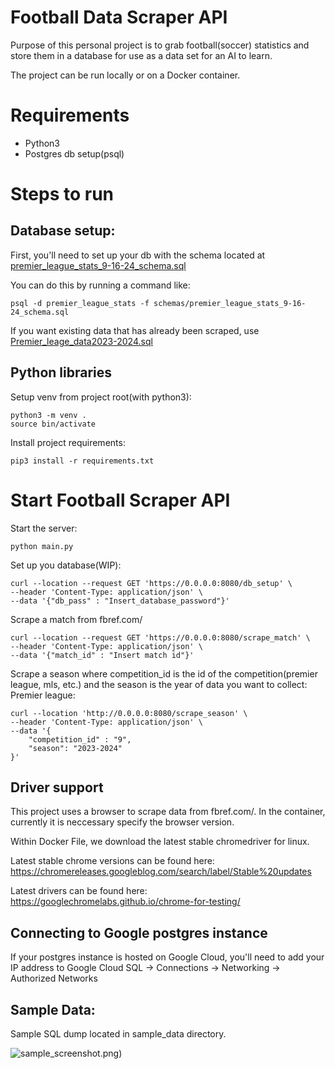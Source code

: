 # Football Data Scraper API

Purpose of this personal project is to grab football(soccer) statistics and store them in a database for use as a data set for an AI to learn.

The project can be run locally or on a Docker container.

# Requirements

- Python3
- Postgres db setup(psql)

# Steps to run

## Database setup:

First, you'll need to set up your db with the schema located at [premier_league_stats_9-16-24_schema.sql](schemas%2Fpremier_league_stats_9-16-24_schema.sql)

You can do this by running a command like:

``` 
psql -d premier_league_stats -f schemas/premier_league_stats_9-16-24_schema.sql
```

If you want existing data that has already been scraped, use [Premier_leage_data2023-2024.sql](sample_data%2FPremier_leage_data2023-2024.sql)

## Python libraries

Setup venv from project root(with python3):
```
python3 -m venv .
source bin/activate
```

Install project requirements:

```pip3 install -r requirements.txt```

# Start Football Scraper API

Start the server:

```python main.py```

Set up you database(WIP):
``` 
curl --location --request GET 'https://0.0.0.0:8080/db_setup' \
--header 'Content-Type: application/json' \
--data '{"db_pass" : "Insert_database_password"}'
```

Scrape a match from fbref.com/

```
curl --location --request GET 'https://0.0.0.0:8080/scrape_match' \
--header 'Content-Type: application/json' \
--data '{"match_id" : "Insert match id"}'
```

Scrape a season where competition_id is the id of the competition(premier league, mls, etc.) and the season is the year of data you want to collect:
Premier league:
``` 
curl --location 'http://0.0.0.0:8080/scrape_season' \
--header 'Content-Type: application/json' \
--data '{
    "competition_id" : "9",
    "season": "2023-2024"
}'
```

## Driver support

This project uses a browser to scrape data from fbref.com/. In the container, currently it is neccessary specify the browser version.

Within Docker File, we download the latest stable chromedriver for linux.

Latest stable chrome versions can be found here: https://chromereleases.googleblog.com/search/label/Stable%20updates

Latest drivers can be found here: https://googlechromelabs.github.io/chrome-for-testing/


## Connecting to Google postgres instance

If your postgres instance is hosted on Google Cloud, you'll need to add your IP address to Google Cloud SQL -> Connections -> Networking -> Authorized Networks

## Sample Data:

Sample SQL dump located in sample_data directory.

![sample_screenshot.png](sample_data%2Fsample_screenshot.png))